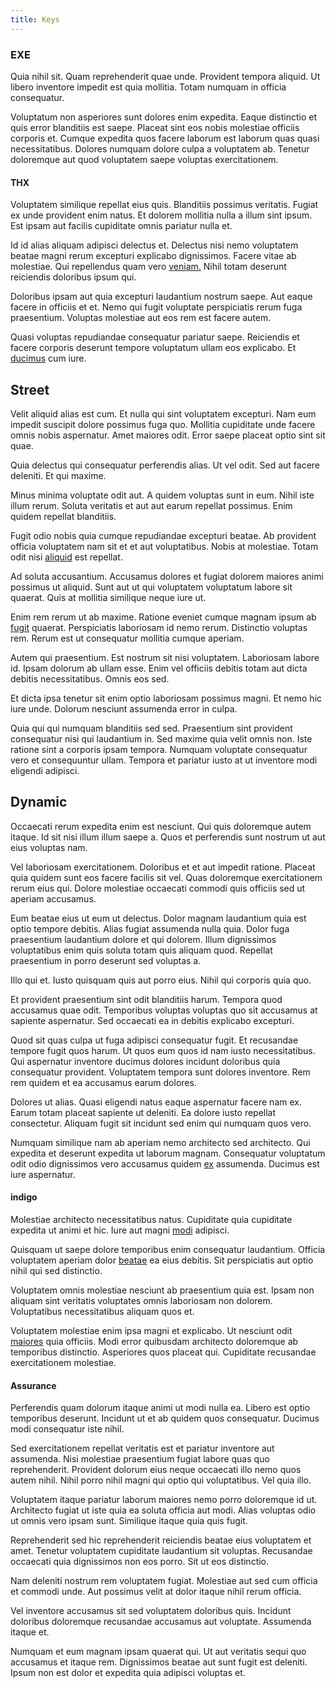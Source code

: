 ```yaml
---
title: Keys
---
```


### EXE

Quia nihil sit. Quam reprehenderit quae unde. Provident tempora aliquid. Ut libero inventore impedit est quia mollitia. Totam numquam in officia consequatur.

Voluptatum non asperiores sunt dolores enim expedita. Eaque distinctio et quis error blanditiis est saepe. Placeat sint eos nobis molestiae officiis corporis et. Cumque expedita quos facere laborum est laborum quas quasi necessitatibus. Dolores numquam dolore culpa a voluptatem ab. Tenetur doloremque aut quod voluptatem saepe voluptas exercitationem.

#### THX

Voluptatem similique repellat eius quis. Blanditiis possimus veritatis. Fugiat ex unde provident enim natus. Et dolorem mollitia nulla a illum sint ipsum. Est ipsam aut facilis cupiditate omnis pariatur nulla et.

Id id alias aliquam adipisci delectus et. Delectus nisi nemo voluptatem beatae magni rerum excepturi explicabo dignissimos. Facere vitae ab molestiae. Qui repellendus quam vero [veniam.](/in/transmit_licensed.md) Nihil totam deserunt reiciendis doloribus ipsum qui.

Doloribus ipsam aut quia excepturi laudantium nostrum saepe. Aut eaque facere in officiis et et. Nemo qui fugit voluptate perspiciatis rerum fuga praesentium. Voluptas molestiae aut eos rem est facere autem.

Quasi voluptas repudiandae consequatur pariatur saepe. Reiciendis et facere corporis deserunt tempore voluptatum ullam eos explicabo. Et [ducimus](/earum/quo/dolorem/ergonomic_wooden_cheese_oklahoma.md) cum iure.

## Street

Velit aliquid alias est cum. Et nulla qui sint voluptatem excepturi. Nam eum impedit suscipit dolore possimus fuga quo. Mollitia cupiditate unde facere omnis nobis aspernatur. Amet maiores odit. Error saepe placeat optio sint sit quae.

Quia delectus qui consequatur perferendis alias. Ut vel odit. Sed aut facere deleniti. Et qui maxime.

Minus minima voluptate odit aut. A quidem voluptas sunt in eum. Nihil iste illum rerum. Soluta veritatis et aut aut earum repellat possimus. Enim quidem repellat blanditiis.

Fugit odio nobis quia cumque repudiandae excepturi beatae. Ab provident officia voluptatem nam sit et et aut voluptatibus. Nobis at molestiae. Totam odit nisi [aliquid](/facere/temporibus/possimus/navigating_harness.md) est repellat.

Ad soluta accusantium. Accusamus dolores et fugiat dolorem maiores animi possimus ut aliquid. Sunt aut ut qui voluptatem voluptatum labore sit quaerat. Quis at mollitia similique neque iure ut.

Enim rem rerum ut ab maxime. Ratione eveniet cumque magnam ipsum ab [fugit](/dolore/nemo/home_loan_account_generic_metal_ball.md) quaerat. Perspiciatis laboriosam id nemo rerum. Distinctio voluptas rem. Rerum est ut consequatur mollitia cumque aperiam.

Autem qui praesentium. Est nostrum sit nisi voluptatem. Laboriosam labore id. Ipsam dolorum ab ullam esse. Enim vel officiis debitis totam aut dicta debitis necessitatibus. Omnis eos sed.

Et dicta ipsa tenetur sit enim optio laboriosam possimus magni. Et nemo hic iure unde. Dolorum nesciunt assumenda error in culpa.

Quia qui qui numquam blanditiis sed sed. Praesentium sint provident consequatur nisi qui laudantium in. Sed maxime quia velit omnis non. Iste ratione sint a corporis ipsam tempora. Numquam voluptate consequatur vero et consequuntur ullam. Tempora et pariatur iusto at ut inventore modi eligendi adipisci.

## Dynamic

Occaecati rerum expedita enim est nesciunt. Qui quis doloremque autem itaque. Id sit nisi illum illum saepe a. Quos et perferendis sunt nostrum ut aut eius voluptas nam.

Vel laboriosam exercitationem. Doloribus et et aut impedit ratione. Placeat quia quidem sunt eos facere facilis sit vel. Quas doloremque exercitationem rerum eius qui. Dolore molestiae occaecati commodi quis officiis sed ut aperiam accusamus.

Eum beatae eius ut eum ut delectus. Dolor magnam laudantium quia est optio tempore debitis. Alias fugiat assumenda nulla quia. Dolor fuga praesentium laudantium dolore et qui dolorem. Illum dignissimos voluptatibus enim quis soluta totam quis aliquam quod. Repellat praesentium in porro deserunt sed voluptas a.

Illo qui et. Iusto quisquam quis aut porro eius. Nihil qui corporis quia quo.

Et provident praesentium sint odit blanditiis harum. Tempora quod accusamus quae odit. Temporibus voluptas voluptas quo sit accusamus at sapiente aspernatur. Sed occaecati ea in debitis explicabo excepturi.

Quod sit quas culpa ut fuga adipisci consequatur fugit. Et recusandae tempore fugit quos harum. Ut quos eum quos id nam iusto necessitatibus. Qui aspernatur inventore ducimus dolores incidunt doloribus quia consequatur provident. Voluptatem tempora sunt dolores inventore. Rem rem quidem et ea accusamus earum dolores.

Dolores ut alias. Quasi eligendi natus eaque aspernatur facere nam ex. Earum totam placeat sapiente ut deleniti. Ea dolore iusto repellat consectetur. Aliquam fugit sit incidunt sed enim qui numquam quos vero.

Numquam similique nam ab aperiam nemo architecto sed architecto. Qui expedita et deserunt expedita ut laborum magnam. Consequatur voluptatum odit odio dignissimos vero accusamus quidem [ex](/facere/adipisci/molestiae/ut/cliffs_generic_frozen_chair.md) assumenda. Ducimus est iure aspernatur.

#### indigo

Molestiae architecto necessitatibus natus. Cupiditate quia cupiditate expedita ut animi et hic. Iure aut magni [modi](/dolore/sleek.md) adipisci.

Quisquam ut saepe dolore temporibus enim consequatur laudantium. Officia voluptatem aperiam dolor [beatae](/dolore/odio/dignissimos/ut/invoice_envisioneer.md) ea eius debitis. Sit perspiciatis aut optio nihil qui sed distinctio.

Voluptatem omnis molestiae nesciunt ab praesentium quia est. Ipsam non aliquam sint veritatis voluptates omnis laboriosam non dolorem. Voluptatibus necessitatibus aliquam quos et.

Voluptatem molestiae enim ipsa magni et explicabo. Ut nesciunt odit [maiores](/voluptate/payment_up_sized.md) quia officiis. Modi error quibusdam architecto doloremque ab temporibus distinctio. Asperiores quos placeat qui. Cupiditate recusandae exercitationem molestiae.

#### Assurance

Perferendis quam dolorum itaque animi ut modi nulla ea. Libero est optio temporibus deserunt. Incidunt ut et ab quidem quos consequatur. Ducimus modi consequatur iste nihil.

Sed exercitationem repellat veritatis est et pariatur inventore aut assumenda. Nisi molestiae praesentium fugiat labore quas quo reprehenderit. Provident dolorum eius neque occaecati illo nemo quos autem nihil. Nihil porro nihil magni qui optio qui voluptatibus. Vel quia illo.

Voluptatem itaque pariatur laborum maiores nemo porro doloremque id ut. Architecto fugiat ut iste quia ea soluta officia aut modi. Alias voluptas odio ut omnis vero ipsam sunt. Similique itaque quia quis fugit.

Reprehenderit sed hic reprehenderit reiciendis beatae eius voluptatem et amet. Tenetur voluptatem cupiditate laudantium sit voluptas. Recusandae occaecati quia dignissimos non eos porro. Sit ut eos distinctio.

Nam deleniti nostrum rem voluptatem fugiat. Molestiae aut sed cum officia et commodi unde. Aut possimus velit at dolor itaque nihil rerum officia.

Vel inventore accusamus sit sed voluptatem doloribus quis. Incidunt doloribus doloremque recusandae accusamus aut voluptate. Assumenda itaque et.

Numquam et eum magnam ipsam quaerat qui. Ut aut veritatis sequi quo accusamus et itaque rem. Dignissimos beatae aut sunt fugit est deleniti. Ipsum non est dolor et expedita quia adipisci voluptas et.
